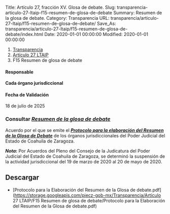 Title: Artículo 27, fracción XV. Glosa de debate.
Slug: transparencia-articulo-27-ltaip-f15-resumen-de-glosa-de-debate
Summary: Resumen de la glosa de debate.
Category: Transparencia
URL: transparencia/articulo-27-ltaip/f15-resumen-de-glosa-de-debate/
Save_As: transparencia/articulo-27-ltaip/f15-resumen-de-glosa-de-debate/index.html
Date: 2020-01-01 00:00:00
Modified: 2020-01-01 00:00:00


<nav aria-label="breadcrumb">
<ol class="breadcrumb">
<li class="breadcrumb-item"><a href="../../">Transparencia</a></li>
<li class="breadcrumb-item"><a href="../">Artículo 27 LTAIP</a></li>
<li class="breadcrumb-item active" aria-current="page">F15 Resumen de glosa de debate</li>
</ol>
</nav>



#### Responsable

**Cada órgano jurisdiccional**


#### Fecha de Validación

18 de julio de 2025


### Consultar [*Resumen de la glosa de debate*](https://www.pjecz.gob.mx/consultas/glosas/?autoridad_clave=TRN-CYA#instrucciones)

Acuerdo por el que se emite el **[*Protocolo para la elaboración del Resumen de la Glosa de Debate*](https://storage.googleapis.com/pjecz-gob-mx/Transparencia/Art%C3%ADculo%2021/F02%20Marco%20Normativo/Protocolos%20de%20Actuaci%C3%B3n/Protocolo%20para%20la%20Elaboraci%C3%B3n%20del%20Resumen%20de%20la%20Glosa%20de%20debate%20en%20los%20%C3%93rganos%20Jurisdiccionales%20del%20Poder%20Judicial%20del%20Estado%20de%20Coahuila%20de%20Zaragoza.pdf)** de los órganos jurisdiccionales del Poder Judicial del Estado de Coahuila de Zaragoza.


***Nota*:** Por Acuerdos del Pleno del Consejo de la Judicatura del Poder Judicial del Estado de Coahuila de Zaragoza, se determinó la suspensión de la actividad jurisdiccional del 19 de marzo de 2020 al 20 de mayo de 2020.



## Descargar

- [Protocolo para la Elaboración del Resumen de la Glosa de debate.pdf](https://storage.googleapis.com/pjecz-gob-mx/Transparencia/Artículo 27 LTAIP/F15 Resumen de glosa de debate/Protocolo para la Elaboración del Resumen de la Glosa de debate.pdf)
